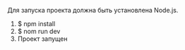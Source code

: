 Для запуска проекта должна быть установлена Node.js.

1. $ npm install
2. $ nom run dev
3. Проект запущен
